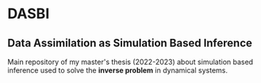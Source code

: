 # DASBI
## Data Assimilation as Simulation Based Inference
Main repository of my master's thesis (2022-2023) about simulation based inference used to solve the **inverse problem** in dynamical systems.
